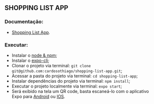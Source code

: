 ## SHOPPING LIST APP

### Documentação:

- [Shopping List App](https://github.com/cardosothiago/shopping-list-app/blob/master/shopping_list_app_documentation.pdf).

### Executar:

- Instalar o [node & npm](https://docs.npmjs.com/downloading-and-installing-node-js-and-npm);
- Instalar o [expo-cli](https://docs.expo.dev/get-started/installation/);
- Clonar o projeto via terminal: `git clone git@github.com:cardosothiago/shopping-list-app.git`;
- Acessar a pasta do projeto via terminal: `cd shopping-list-app`;
- Instalar dependências do projeto via terminal: `npm install`;
- Executar o projeto localmente via terminal: `expo start`;
- Será exibido na tela um QR code, basta escaneá-lo com o aplicativo Expo para [Android](https://play.google.com/store/apps/details?id=host.exp.exponent&hl=pt_BR&gl=US) ou [IOS](https://apps.apple.com/br/app/expo-go/id982107779).